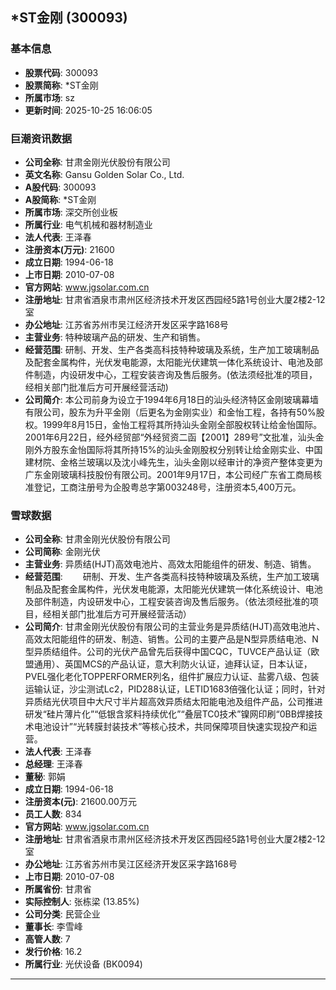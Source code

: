 ## *ST金刚 (300093)

### 基本信息

- **股票代码**: 300093
- **股票简称**: *ST金刚
- **所属市场**: sz
- **更新时间**: 2025-10-25 16:06:05

### 巨潮资讯数据

- **公司全称**: 甘肃金刚光伏股份有限公司
- **英文名称**: Gansu Golden Solar Co., Ltd.
- **A股代码**: 300093
- **A股简称**: *ST金刚
- **所属市场**: 深交所创业板
- **所属行业**: 电气机械和器材制造业
- **法人代表**: 王泽春
- **注册资本(万元)**: 21600
- **成立日期**: 1994-06-18
- **上市日期**: 2010-07-08
- **官方网站**: www.jgsolar.com.cn
- **注册地址**: 甘肃省酒泉市肃州区经济技术开发区西园经5路1号创业大厦2楼2-12室
- **办公地址**: 江苏省苏州市吴江经济开发区采字路168号
- **主营业务**: 特种玻璃产品的研发、生产和销售。
- **经营范围**: 研制、开发、生产各类高科技特种玻璃及系统，生产加工玻璃制品及配套金属构件，光伏发电能源，太阳能光伏建筑一体化系统设计、电池及部件制造，内设研发中心，工程安装咨询及售后服务。(依法须经批准的项目，经相关部门批准后方可开展经营活动)
- **公司简介**: 本公司前身为设立于1994年6月18日的汕头经济特区金刚玻璃幕墙有限公司，股东为升平金刚（后更名为金刚实业）和金怡工程，各持有50%股权。1999年8月15日，金怡工程将其所持汕头金刚全部股权转让给金怡国际。2001年6月22日，经外经贸部“外经贸资二函【2001】289号”文批准，汕头金刚外方股东金怡国际将其所持15%的汕头金刚股权分别转让给金刚实业、中国建材院、金格兰玻璃以及沈小峰先生，汕头金刚以经审计的净资产整体变更为广东金刚玻璃科技股份有限公司。2001年9月17日，本公司经广东省工商局核准登记，工商注册号为企股粤总字第003248号，注册资本5,400万元。

### 雪球数据

- **公司全称**: 甘肃金刚光伏股份有限公司
- **公司简称**: 金刚光伏
- **主营业务**: 异质结(HJT)高效电池片、高效太阳能组件的研发、制造、销售。
- **经营范围**: 　　研制、开发、生产各类高科技特种玻璃及系统，生产加工玻璃制品及配套金属构件，光伏发电能源，太阳能光伏建筑一体化系统设计、电池及部件制造，内设研发中心，工程安装咨询及售后服务。（依法须经批准的项目，经相关部门批准后方可开展经营活动）
- **公司简介**: 甘肃金刚光伏股份有限公司的主营业务是异质结(HJT)高效电池片、高效太阳能组件的研发、制造、销售。公司的主要产品是N型异质结电池、N型异质结组件。公司的光伏产品曾先后获得中国CQC，TUVCE产品认证（欧盟通用）、英国MCS的产品认证，意大利防火认证，迪拜认证，日本认证，PVEL强化老化TOPPERFORMER列名，组件扩展应力认证、盐雾八级、包装运输认证，沙尘测试Lc2，PID288认证，LETID1683倍强化认证；同时，针对异质结光伏项目中大尺寸半片超高效异质结太阳能电池及组件产品，公司推进研发“硅片薄片化”“低银含浆料持续优化”“叠层TC0技术”镍网印刷“0BB焊接技术电池设计”“光转膜封装技术”等核心技术，共同保障项目快速实现投产和运营。
- **法人代表**: 王泽春
- **总经理**: 王泽春
- **董秘**: 郭娟
- **成立日期**: 1994-06-18
- **注册资本(元)**: 21600.00万元
- **员工人数**: 834
- **官方网站**: www.jgsolar.com.cn
- **注册地址**: 甘肃省酒泉市肃州区经济技术开发区西园经5路1号创业大厦2楼2-12室
- **办公地址**: 江苏省苏州市吴江区经济开发区采字路168号
- **上市日期**: 2010-07-08
- **所属省份**: 甘肃省
- **实际控制人**: 张栋梁 (13.85%)
- **公司分类**: 民营企业
- **董事长**: 李雪峰
- **高管人数**: 7
- **发行价格**: 16.2
- **所属行业**: 光伏设备 (BK0094)

---
